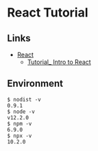 # React Tutorial

## Links
- [React](https://reactjs.org/)
  - [Tutorial_ Intro to React](https://reactjs.org/tutorial/tutorial.html)

## Environment
```
$ nodist -v
0.9.1
$ node -v
v12.2.0
$ npm -v
6.9.0
$ npx -v
10.2.0
```
